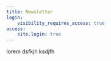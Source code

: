 ```yaml
---
title: Newsletter
login:
    visibility_requires_access: true
access:
    site.login: true
---
```


lorem dsfkjh ksdjfh 
